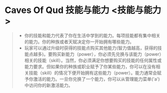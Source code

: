# Caves Of Qud 技能与能力 <技能与能力>

>* 你的技能和能力代表了你在生活中学到的能力。每项技能都有集中相关的能力。你的种族或者天赋决定你一开始拥有哪些能力。
>* 玩家可以通过升级时获得的技能点购买其他能力(智力值越高，获得的技能点越多)。要购买新能力（power），你必须先兑换与该能力（power）相关的技能（skill）。当然，你必须满足你想要购买的技能的任何属性或能力要求。但如果你的种族或职业赋予了你某些能力，你可以在没有相关技能（skill）的情况下便开始拥有这些能力（power）。能力通常会赋予你激活的能力。一旦你兑换了一个能力，你可以从管理能力菜单('a')中访问你的新激活能力。
